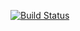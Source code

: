 [![Build Status](https://ci.consulo.io/job/consulo-editorconfig/badge/icon)](https://ci.consulo.io/job/consulo-editorconfig/)